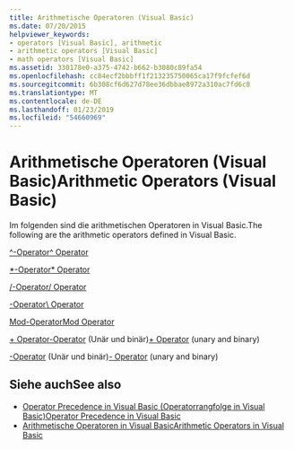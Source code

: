 ```yaml
---
title: Arithmetische Operatoren (Visual Basic)
ms.date: 07/20/2015
helpviewer_keywords:
- operators [Visual Basic], arithmetic
- arithmetic operators [Visual Basic]
- math operators [Visual Basic]
ms.assetid: 330178e0-a375-4742-b662-b3080c89fa54
ms.openlocfilehash: cc84ecf2bbbff1f213235750065ca17f9fcfef6d
ms.sourcegitcommit: 6b308cf6d627d78ee36dbbae8972a310ac7fd6c8
ms.translationtype: MT
ms.contentlocale: de-DE
ms.lasthandoff: 01/23/2019
ms.locfileid: "54660969"
---
```

# <a name="arithmetic-operators-visual-basic"></a><span data-ttu-id="d3027-102">Arithmetische Operatoren (Visual Basic)</span><span class="sxs-lookup"><span data-stu-id="d3027-102">Arithmetic Operators (Visual Basic)</span></span>
<span data-ttu-id="d3027-103">Im folgenden sind die arithmetischen Operatoren in Visual Basic.</span><span class="sxs-lookup"><span data-stu-id="d3027-103">The following are the arithmetic operators defined in Visual Basic.</span></span>  
  
 [<span data-ttu-id="d3027-104">^-Operator</span><span class="sxs-lookup"><span data-stu-id="d3027-104">^ Operator</span></span>](../../../visual-basic/language-reference/operators/exponentiation-operator.md)  
  
 [<span data-ttu-id="d3027-105">\*-Operator</span><span class="sxs-lookup"><span data-stu-id="d3027-105">\* Operator</span></span>](../../../visual-basic/language-reference/operators/multiplication-operator.md)  
  
 [<span data-ttu-id="d3027-106">/-Operator</span><span class="sxs-lookup"><span data-stu-id="d3027-106">/ Operator</span></span>](../../../visual-basic/language-reference/operators/floating-point-division-operator.md)  
  
 [<span data-ttu-id="d3027-107">\-Operator</span><span class="sxs-lookup"><span data-stu-id="d3027-107">\ Operator</span></span>](../../../visual-basic/language-reference/operators/integer-division-operator.md)  
  
 [<span data-ttu-id="d3027-108">Mod-Operator</span><span class="sxs-lookup"><span data-stu-id="d3027-108">Mod Operator</span></span>](../../../visual-basic/language-reference/operators/mod-operator.md)  
  
 <span data-ttu-id="d3027-109">[+ Operator-Operator](../../../visual-basic/language-reference/operators/addition-operator.md) (Unär und binär)</span><span class="sxs-lookup"><span data-stu-id="d3027-109">[+ Operator](../../../visual-basic/language-reference/operators/addition-operator.md) (unary and binary)</span></span>  
  
 <span data-ttu-id="d3027-110">[-Operator](../../../visual-basic/language-reference/operators/subtraction-operator.md) (Unär und binär)</span><span class="sxs-lookup"><span data-stu-id="d3027-110">[- Operator](../../../visual-basic/language-reference/operators/subtraction-operator.md) (unary and binary)</span></span>  
  
## <a name="see-also"></a><span data-ttu-id="d3027-111">Siehe auch</span><span class="sxs-lookup"><span data-stu-id="d3027-111">See also</span></span>
- [<span data-ttu-id="d3027-112">Operator Precedence in Visual Basic (Operatorrangfolge in Visual Basic)</span><span class="sxs-lookup"><span data-stu-id="d3027-112">Operator Precedence in Visual Basic</span></span>](../../../visual-basic/language-reference/operators/operator-precedence.md)
- [<span data-ttu-id="d3027-113">Arithmetische Operatoren in Visual Basic</span><span class="sxs-lookup"><span data-stu-id="d3027-113">Arithmetic Operators in Visual Basic</span></span>](../../../visual-basic/programming-guide/language-features/operators-and-expressions/arithmetic-operators.md)

